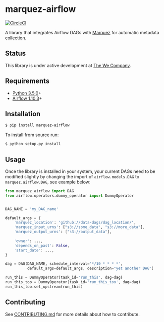 # marquez-airflow

[![CircleCI](https://circleci.com/gh/MarquezProject/marquez-airflow/tree/master.svg?style=shield)](https://circleci.com/gh/MarquezProject/marquez-airflow/tree/master)

A library that integrates Airflow DAGs with [Marquez](https://github.com/MarquezProject/marquez) for automatic metadata collection.

## Status

This library is under active development at [The We Company](https://www.we.co).

## Requirements

 - [Python 3.5.0](https://www.python.org/downloads)+
 - [Airflow 1.10.3](https://pypi.org/project/apache-airflow)+

## Installation

```bash
$ pip install marquez-airflow
```

To install from source run:

```bash
$ python setup.py install
```
 
 ## Usage
 
 Once the library is installed in your system, your current DAGs need to be modified slightly by changing the import of `airflow.models.DAG` to `marquez.airflow.DAG`, see example below:
 
```python
from marquez_airflow import DAG
from airflow.operators.dummy_operator import DummyOperator


DAG_NAME = 'my_DAG_name'

default_args = {
    'marquez_location': 'github://data-dags/dag_location/',
    'marquez_input_urns': ["s3://some_data", "s3://more_data"],
    'marquez_output_urns': ["s3://output_data"],
    
    'owner': ...,
    'depends_on_past': False,
    'start_date': ...,
}

dag = DAG(DAG_NAME, schedule_interval='*/10 * * * *',
          default_args=default_args, description="yet another DAG")

run_this = DummyOperator(task_id='run_this', dag=dag)
run_this_too = DummyOperator(task_id='run_this_too', dag=dag)
run_this_too.set_upstream(run_this)
```

## Contributing

See [CONTRIBUTING.md](https://github.com/MarquezProject/marquez-airflow/blob/master/CONTRIBUTING.md) for more details about how to contribute.

